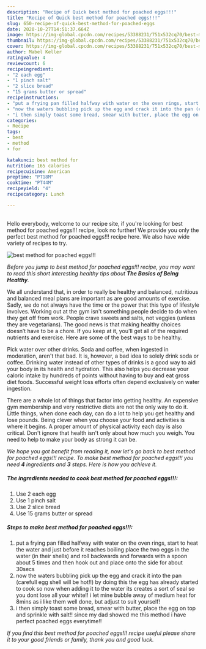 ```yaml
---
description: "Recipe of Quick best method for poached eggs!!!"
title: "Recipe of Quick best method for poached eggs!!!"
slug: 650-recipe-of-quick-best-method-for-poached-eggs
date: 2020-10-27T14:51:37.664Z
image: https://img-global.cpcdn.com/recipes/53388231/751x532cq70/best-method-for-poached-eggs-recipe-main-photo.jpg
thumbnail: https://img-global.cpcdn.com/recipes/53388231/751x532cq70/best-method-for-poached-eggs-recipe-main-photo.jpg
cover: https://img-global.cpcdn.com/recipes/53388231/751x532cq70/best-method-for-poached-eggs-recipe-main-photo.jpg
author: Mabel Keller
ratingvalue: 4
reviewcount: 6
recipeingredient:
- "2 each egg"
- "1 pinch salt"
- "2 slice bread"
- "15 grams butter or spread"
recipeinstructions:
- "put a frying pan filled halfway with water on the oven rings, start to heat the water and just before it reaches boiling place the two eggs in the water (in their shells) and roll backwards and forwards with a spoon about 5 times and then hook out and place onto the side for about 30secs"
- "now the waters bubbling pick up the egg and crack it into the pan (carefull egg shell will be hot!!) by doing this the egg has already started to cook so now when adding it to the water its creates a sort of seal so you dont lose all your white!! i let mine bubble away of medium heat for 8mins as i like them well done, but adjust to suit yourself!"
- "i then simply toast some bread, smear with butter, place the egg on top and sprinkle with salt!! since my dad showed me this method i have perfect poached eggs everytime!!"
categories:
- Recipe
tags:
- best
- method
- for

katakunci: best method for 
nutrition: 165 calories
recipecuisine: American
preptime: "PT18M"
cooktime: "PT44M"
recipeyield: "4"
recipecategory: Lunch

---
```

<br>
Hello everybody, welcome to our recipe site, if you're looking for best method for poached eggs!!! recipe, look no further! We provide you only the perfect best method for poached eggs!!! recipe here. We also have wide variety of recipes to try.
<br>


![best method for poached eggs!!!](https://img-global.cpcdn.com/recipes/53388231/751x532cq70/best-method-for-poached-eggs-recipe-main-photo.jpg)

<i>Before you jump to best method for poached eggs!!! recipe, you may want to read this short interesting healthy tips about <strong>The Basics of Being Healthy</strong>.</i>

We all understand that, in order to really be healthy and balanced, nutritious and balanced meal plans are important as are good amounts of exercise. Sadly, we do not always have the time or the power that this type of lifestyle involves. Working out at the gym isn't something people decide to do when they get off from work. People crave sweets and salts, not veggies (unless they are vegetarians). The good news is that making healthy choices doesn’t have to be a chore. If you keep at it, you'll get all of the required nutrients and exercise. Here are some of the best ways to be healthy.

Pick water over other drinks. Soda and coffee, when ingested in moderation, aren't that bad. It is, however, a bad idea to solely drink soda or coffee. Drinking water instead of other types of drinks is a good way to aid your body in its health and hydration. This also helps you decrease your caloric intake by hundreds of points without having to buy and eat gross diet foods. Successful weight loss efforts often depend exclusively on water ingestion.

There are a whole lot of things that factor into getting healthy. An expensive gym membership and very restrictive diets are not the only way to do it. Little things, when done each day, can do a lot to help you get healthy and lose pounds. Being clever when you choose your food and activities is where it begins. A proper amount of physical activity each day is also critical. Don't ignore that health isn't only about how much you weigh. You need to help to make your body as strong it can be. 


<i>We hope you got benefit from reading it, now let's go back to best method for poached eggs!!! recipe. To make best method for poached eggs!!! you need <strong>4</strong> ingredients and <strong>3</strong> steps. Here is how you achieve it.
</i>

##### The ingredients needed to cook best method for poached eggs!!!:

1. Use 2 each egg
1. Use 1 pinch salt
1. Use 2 slice bread
1. Use 15 grams butter or spread


##### Steps to make best method for poached eggs!!!:

1. put a frying pan filled halfway with water on the oven rings, start to heat the water and just before it reaches boiling place the two eggs in the water (in their shells) and roll backwards and forwards with a spoon about 5 times and then hook out and place onto the side for about 30secs
1. now the waters bubbling pick up the egg and crack it into the pan (carefull egg shell will be hot!!) by doing this the egg has already started to cook so now when adding it to the water its creates a sort of seal so you dont lose all your white!! i let mine bubble away of medium heat for 8mins as i like them well done, but adjust to suit yourself!
1. i then simply toast some bread, smear with butter, place the egg on top and sprinkle with salt!! since my dad showed me this method i have perfect poached eggs everytime!!


<i>If you find this best method for poached eggs!!! recipe useful please share it to your good friends or family, thank you and good luck.</i>
